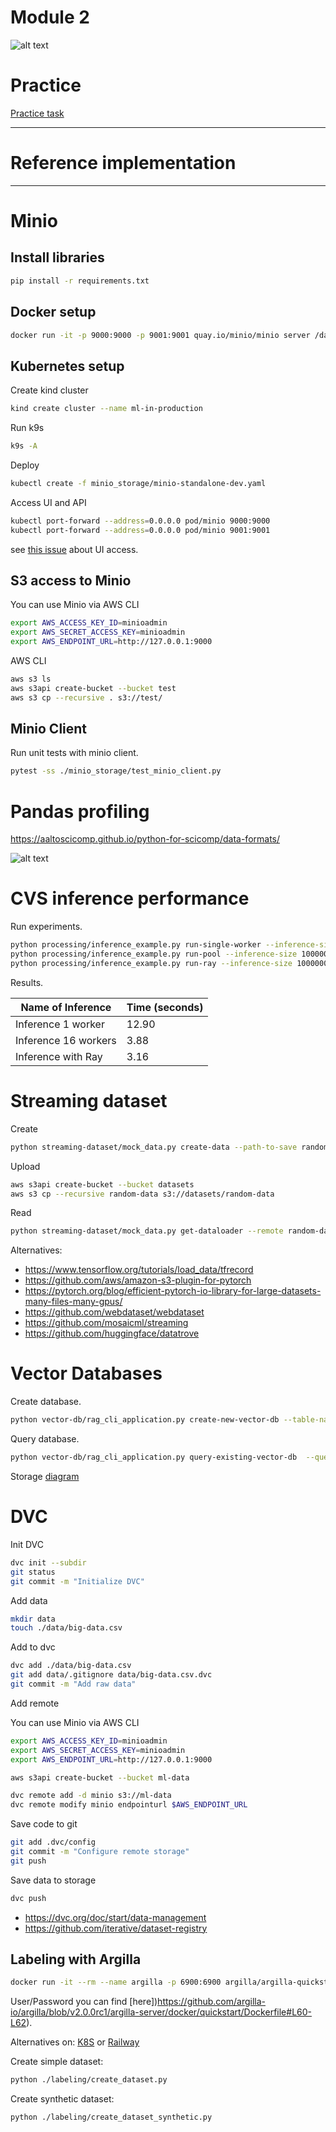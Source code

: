 # Module 2

![alt text](./../docs/data.jpg)

# Practice

[Practice task](./PRACTICE.md)

***

# Reference implementation

***

# Minio

## Install libraries

```bash
pip install -r requirements.txt
```

## Docker setup

```bash
docker run -it -p 9000:9000 -p 9001:9001 quay.io/minio/minio server /data --console-address ":9001"
```

## Kubernetes setup

Create kind cluster

```bash
kind create cluster --name ml-in-production
```

Run k9s

```bash
k9s -A
```

Deploy

```bash
kubectl create -f minio_storage/minio-standalone-dev.yaml
```

Access UI and API

```bash
kubectl port-forward --address=0.0.0.0 pod/minio 9000:9000
kubectl port-forward --address=0.0.0.0 pod/minio 9001:9001
```

see [this issue](https://github.com/minio/console/issues/2539) about UI access.

## S3 access to Minio

You can use Minio via AWS CLI

```bash
export AWS_ACCESS_KEY_ID=minioadmin
export AWS_SECRET_ACCESS_KEY=minioadmin
export AWS_ENDPOINT_URL=http://127.0.0.1:9000
```

AWS CLI

```bash
aws s3 ls
aws s3api create-bucket --bucket test
aws s3 cp --recursive . s3://test/
```

## Minio Client

Run unit tests with minio client.

```bash
pytest -ss ./minio_storage/test_minio_client.py
```

# Pandas profiling

<https://aaltoscicomp.github.io/python-for-scicomp/data-formats/>

![alt text](./images/pandas-formats.png)


# CVS inference performance

Run experiments.

```bash
python processing/inference_example.py run-single-worker --inference-size 10000000
python processing/inference_example.py run-pool --inference-size 10000000
python processing/inference_example.py run-ray --inference-size 10000000
```

Results.

| Name of Inference    | Time (seconds)      |
|----------------------|---------------------|
| Inference 1 worker   | 12.90  |
| Inference 16 workers | 3.88  |
| Inference with Ray   | 3.16  |


# Streaming dataset


Create

```bash
python streaming-dataset/mock_data.py create-data --path-to-save random-data
```

Upload

```bash
aws s3api create-bucket --bucket datasets
aws s3 cp --recursive random-data s3://datasets/random-data
```

Read

```bash
python streaming-dataset/mock_data.py get-dataloader --remote random-data
```

Alternatives:

- <https://www.tensorflow.org/tutorials/load_data/tfrecord>
- <https://github.com/aws/amazon-s3-plugin-for-pytorch>
- <https://pytorch.org/blog/efficient-pytorch-io-library-for-large-datasets-many-files-many-gpus/>
- <https://github.com/webdataset/webdataset>
- <https://github.com/mosaicml/streaming>
- <https://github.com/huggingface/datatrove>

# Vector Databases

Create database.

```bash
python vector-db/rag_cli_application.py create-new-vector-db --table-name test --number-of-documents 300
```

Query database.

```bash
python vector-db/rag_cli_application.py query-existing-vector-db  --query 'complex query' --table-name test
```

Storage [diagram](https://lancedb.github.io/lancedb/concepts/storage/)


# DVC

Init DVC

```bash
dvc init --subdir
git status
git commit -m "Initialize DVC"
```

Add data

```bash
mkdir data
touch ./data/big-data.csv
```

Add to dvc

```bash
dvc add ./data/big-data.csv
git add data/.gitignore data/big-data.csv.dvc
git commit -m "Add raw data"
```

Add remote

You can use Minio via AWS CLI

```bash
export AWS_ACCESS_KEY_ID=minioadmin
export AWS_SECRET_ACCESS_KEY=minioadmin
export AWS_ENDPOINT_URL=http://127.0.0.1:9000
```


```bash
aws s3api create-bucket --bucket ml-data

dvc remote add -d minio s3://ml-data
dvc remote modify minio endpointurl $AWS_ENDPOINT_URL
```

Save code to git

```bash
git add .dvc/config
git commit -m "Configure remote storage"
git push 
```

Save data to storage

```bash
dvc push
```

- <https://dvc.org/doc/start/data-management>
- <https://github.com/iterative/dataset-registry>

## Labeling with Argilla

```bash
docker run -it --rm --name argilla -p 6900:6900 argilla/argilla-quickstart:v2.0.0rc1
```

User/Password you can find [here])https://github.com/argilla-io/argilla/blob/v2.0.0rc1/argilla-server/docker/quickstart/Dockerfile#L60-L62).

Alternatives on: [K8S](https://github.com/argilla-io/argilla/tree/develop/examples/deployments/k8s) or [Railway](https://railway.app/template/KNxfha?referralCode=_Q3XIe)

Create simple dataset:

```bash
python ./labeling/create_dataset.py
```

Create synthetic dataset:

```bash
python ./labeling/create_dataset_synthetic.py
```
